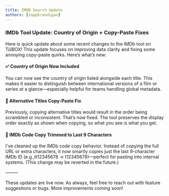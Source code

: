 ```yaml
---
title: IMDB Search Update
authors: [zappbrandigan]
---
```


### IMDb Tool Update: Country of Origin + Copy-Paste Fixes

Here is quick update about some recent changes to the IMDb tool on TūlBOX! This update focuses on improving data clarity and fixing some annoying copy-paste quirks. Here’s what’s new:

<!-- truncate -->

#### ✅ Country of Origin Now Included

You can now see the country of origin listed alongside each title. This makes it easier to distinguish between international versions of a film or series at a glance—especially helpful for teams handling global metadata.

#### 🔁 Alternative Titles Copy-Paste Fix

Previously, copying alternative titles would result in the order being scrambled or inconsistent. That’s now fixed. The tool preserves the display order exactly as shown when copying, so what you see is what you get.

#### 🔗 IMDb Code Copy Trimmed to Last 9 Characters

I've cleaned up the IMDb code copy behavior. Instead of copying the full URL or extra characters, it now smartly copies just the last 9-character IMDb ID (e.g.,tt12345678 -> t12345678)—perfect for pasting into internal systems. (This change may be reverted in the future.)

⸻

These updates are live now. As always, feel free to reach out with feature suggestions or bugs. More improvements coming soon!